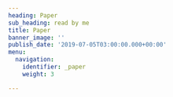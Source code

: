 ```yaml
---
heading: Paper
sub_heading: read by me
title: Paper
banner_image: ''
publish_date: '2019-07-05T03:00:00.000+00:00'
menu:
  navigation:
    identifier: _paper
    weight: 3

---
```

